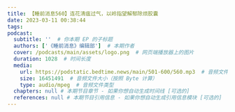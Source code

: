 ```yaml
---
title: 【睡前消息560】连花清瘟过气，以岭指望解郁除烦胶囊
date: 2023-03-11 00:38:44
tags:
podcast:
  subtitle: ''  # 你本期 EP 的子标题
  authors: ['《睡前消息》编辑部']  # 本期作者
  cover: /podcasts/main/assets/logo.png  # 网页端播放器上的图片
  duration: 1028  # 时间长度
  media:
    url: https://podstatic.bedtime.news/main/501-600/560.mp3  # 音频文件
    size: 16451491  # 音频文件大小（按照 Byte 计算）
    type: audio/mpeg  # 音频文件类型
  chapters: null # 本期节目章节 - 如果你想自动生成时间线 [可选的]
  references: null # 本期节目引用信息 - 如果你想自动生成引用信息模块 [可选的]
---
```

